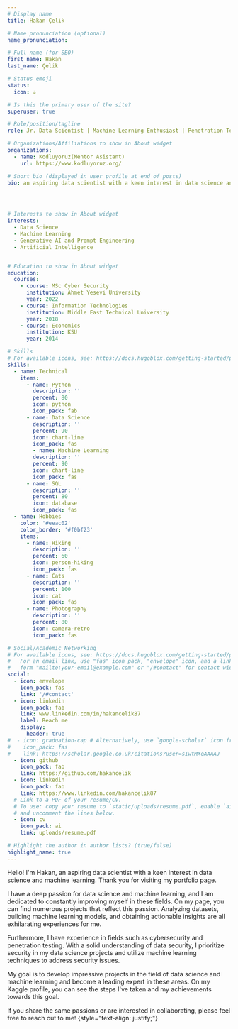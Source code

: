 ```yaml
---
# Display name
title: Hakan Çelik

# Name pronunciation (optional)
name_pronunciation:

# Full name (for SEO)
first_name: Hakan
last_name: Çelik

# Status emoji
status:
  icon: ☕️

# Is this the primary user of the site?
superuser: true

# Role/position/tagline
role: Jr. Data Scientist | Machine Learning Enthusiast | Penetration Tester

# Organizations/Affiliations to show in About widget
organizations:
  - name: Kodluyoruz(Mentor Asistant)
    url: https://www.kodluyoruz.org/

# Short bio (displayed in user profile at end of posts)
bio: an aspiring data scientist with a keen interest in data science and machine learning.




# Interests to show in About widget
interests:
  - Data Science
  - Machine Learning
  - Generative AI and Prompt Engineering
  - Artificial Intelligence


# Education to show in About widget
education:
  courses:
    - course: MSc Cyber Security 
      institution: Ahmet Yesevi University
      year: 2022
    - course: Information Technologies
      institution: Middle East Technical University
      year: 2018
    - course: Economics
      institution: KSU
      year: 2014

# Skills
# For available icons, see: https://docs.hugoblox.com/getting-started/page-builder/#icons
skills:
  - name: Technical
    items:
      - name: Python
        description: ''
        percent: 80
        icon: python
        icon_pack: fab
      - name: Data Science
        description: ''
        percent: 90
        icon: chart-line
        icon_pack: fas
        - name: Machine Learning
        description: ''
        percent: 90
        icon: chart-line
        icon_pack: fas
      - name: SQL
        description: ''
        percent: 80
        icon: database
        icon_pack: fas
  - name: Hobbies
    color: '#eeac02'
    color_border: '#f0bf23'
    items:
      - name: Hiking
        description: ''
        percent: 60
        icon: person-hiking
        icon_pack: fas
      - name: Cats
        description: ''
        percent: 100
        icon: cat
        icon_pack: fas
      - name: Photography
        description: ''
        percent: 80
        icon: camera-retro
        icon_pack: fas

# Social/Academic Networking
# For available icons, see: https://docs.hugoblox.com/getting-started/page-builder/#icons
#   For an email link, use "fas" icon pack, "envelope" icon, and a link in the
#   form "mailto:your-email@example.com" or "/#contact" for contact widget.
social:
  - icon: envelope
    icon_pack: fas
    link: '/#contact'
  - icon: linkedin
    icon_pack: fab
    link: www.linkedin.com/in/hakancelik87
    label: Reach me
    display:
      header: true
#  - icon: graduation-cap # Alternatively, use `google-scholar` icon from `ai` icon pack
#    icon_pack: fas
#    link: https://scholar.google.co.uk/citations?user=sIwtMXoAAAAJ
  - icon: github
    icon_pack: fab
    link: https://github.com/hakancelik
  - icon: linkedin
    icon_pack: fab
    link: https://www.linkedin.com/hakancelik87
  # Link to a PDF of your resume/CV.
  # To use: copy your resume to `static/uploads/resume.pdf`, enable `ai` icons in `params.yaml`,
  # and uncomment the lines below.
  - icon: cv
    icon_pack: ai
    link: uploads/resume.pdf

# Highlight the author in author lists? (true/false)
highlight_name: true
---
```


Hello! I'm Hakan, an aspiring data scientist with a keen interest in data science and machine learning. Thank you for visiting my portfolio page.

I have a deep passion for data science and machine learning, and I am dedicated to constantly improving myself in these fields. On my page, you can find numerous projects that reflect this passion. Analyzing datasets, building machine learning models, and obtaining actionable insights are all exhilarating experiences for me.

Furthermore, I have experience in fields such as cybersecurity and penetration testing. With a solid understanding of data security, I prioritize security in my data science projects and utilize machine learning techniques to address security issues.

My goal is to develop impressive projects in the field of data science and machine learning and become a leading expert in these areas. On my Kaggle profile, you can see the steps I've taken and my achievements towards this goal.

If you share the same passions or are interested in collaborating, please feel free to reach out to me!
{style="text-align: justify;"}
